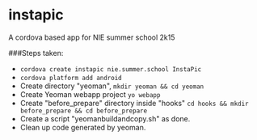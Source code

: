 # instapic
A cordova based app for NIE summer school 2k15

###Steps taken:

* `cordova create instapic nie.summer.school InstaPic`
* `cordova platform add android`
* Create directory "yeoman", `mkdir yeoman && cd yeoman`
* Create Yeoman webapp project `yo webapp`
* Create "before_prepare" directory inside "hooks" `cd hooks && mkdir before_prepare && cd before_prepare`
* Create a script "yeomanbuildandcopy.sh" as done.
* Clean up code generated by yeoman.
